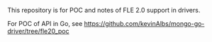 This repository is for POC and notes of FLE 2.0 support in drivers.

For POC of API in Go, see https://github.com/kevinAlbs/mongo-go-driver/tree/fle20_poc